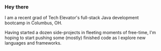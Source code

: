 ### Hey there

I am a recent grad of Tech Elevator's full-stack Java development bootcamp in Columbus, OH.

Having started a dozen side-projects in fleeting moments of free-time, I'm hoping to start pushing some (mostly) finished code as I explore new languages and frameworks.
